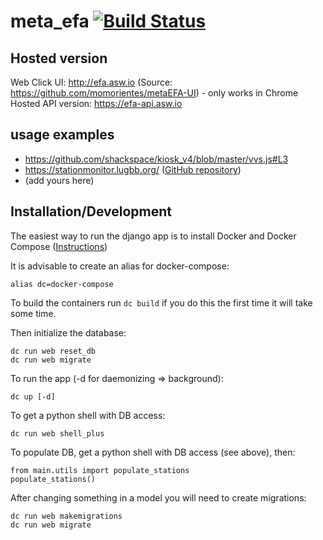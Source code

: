 # meta_efa [![Build Status](https://travis-ci.org/momorientes/metaEFA.svg)](https://travis-ci.org/momorientes/metaEFA)

## Hosted version

Web Click UI: http://efa.asw.io (Source: https://github.com/momorientes/metaEFA-UI) - only works in Chrome  
Hosted API version: https://efa-api.asw.io

## usage examples

- https://github.com/shackspace/kiosk_v4/blob/master/vvs.js#L3
- https://stationmonitor.lugbb.org/ ([GitHub repository](https://github.com/LUGBB/vvs-station-monitor))
- (add yours here)


## Installation/Development

The easiest way to run the django app is to install Docker and Docker Compose
([Instructions](https://docs.docker.com/compose/install/))


It is advisable to create an alias for docker-compose:
```
alias dc=docker-compose
```

To build the containers run `dc build` if you do this the first time it will take some time.

Then initialize the database:
```
dc run web reset_db
dc run web migrate
```


To run the app (-d for daemonizing => background):
```
dc up [-d]
```


To get a python shell with DB access:
```
dc run web shell_plus
```


To populate DB, get a python shell with DB access (see above), then:
```
from main.utils import populate_stations
populate_stations()
```


After changing something in a model you will need to create migrations:
```
dc run web makemigrations
dc run web migrate
```
